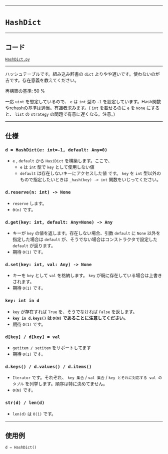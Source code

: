 ____

# `HashDict`

____

## コード

[`HashDict.py`](https://github.com/titanium-22/Library_py/blob/main/DataStructures/Dict/HashDict.py)

____

ハッシュテーブルです。組み込み辞書の `dict` よりやや遅いです。使わないのが吉です。存在意義を教えてください。

再構築の基準: 50 %

一応 `uint` を想定しているので、 `e` は `int` 型の `-1` を設定しています。Hash関数やrehashの基準は適当。有識者求みます。( `int` を載せるのに `e` を `None` にすると、 `list` の `strategy` の問題で有意に遅くなる。注意。)

____

## 仕様

### `d = HashDict(e: int=-1, default: Any=0)`
- `e` , `default` から `HasiDict` を構築します。ここで、
  - `e` は `int` 型で `key` として使用しない値
  - `default` は存在しないキーにアクセスした値
です。 `key` を `int` 型以外のもので指定したいときは `_hash(key) -> int` 関数をいじってください。

### `d.reserve(n: int) -> None`
- `reserve` します。
- `Θ(n)` です。

### `d.get(key: int, default: Any=None) -> Any`
- キーが `key` の値を返します。存在しない場合、引数 `default` に `None` 以外を指定した場合は `default` が、そうでない場合はコンストラクタで設定した `default` が返ります。
- 期待 `O(1)` です。

### `d.set(key: int, val: Any) -> None`
- キーを `key` として `val` を格納します。 `key` が既に存在している場合は上書きされます。
- 期待 `O(1)` です。

### `key: int in d`
- `key` が存在すれば `True` を、そうでなければ `False` を返します。
- **`key in d.keys()` は `O(N)` であることに注意してください。**
- 期待 `O(1)` です。  

### `d[key] / d[key] = val`
- `getitem / setitem` をサポートしてます
- 期待 `O(1)` です。

### `d.keys() / d.values() / d.items()`
- `Iterator` です。それぞれ、 `key 集合` / `val 集合` / `key とそれに対応する val のタプル` を列挙します。順序は特に決めてません。
- `Θ(N)` です。

### `str(d) / len(d)`
- `len(d)` は `O(1)` です。

____

## 使用例

```python
d = HashDict()
```
